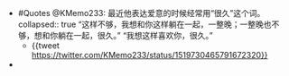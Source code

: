 - #Quotes @KMemo233: 最近他表达爱意的时候经常用“很久”这个词。
  collapsed:: true
  “这样不够，我想和你这样躺在一起，一整晚；一整晚也不够，想和你躺在一起，很久。”
  “我想这样喜欢你，很久。”
	- {{tweet https://twitter.com/KMemo233/status/1519730465791672320}}
-